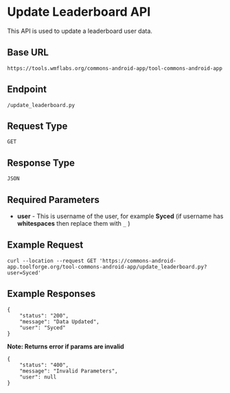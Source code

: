 # Update Leaderboard API

This API is used to update a leaderboard user data.

## Base URL
`https://tools.wmflabs.org/commons-android-app/tool-commons-android-app`

## Endpoint
`/update_leaderboard.py`

## Request Type
`GET`

## Response Type
`JSON`

## Required Parameters

- **user** - This is username of the user, for example **Syced** (if username has **whitespaces** then replace them with `_` )


## Example Request

```
curl --location --request GET 'https://commons-android-app.toolforge.org/tool-commons-android-app/update_leaderboard.py?user=Syced'
```

## Example Responses

```
{
    "status": "200",
    "message": "Data Updated",
    "user": "Syced"
}
```

**Note: Returns error if params are invalid**
```
{
    "status": "400",
    "message": "Invalid Parameters",
    "user": null
}
```